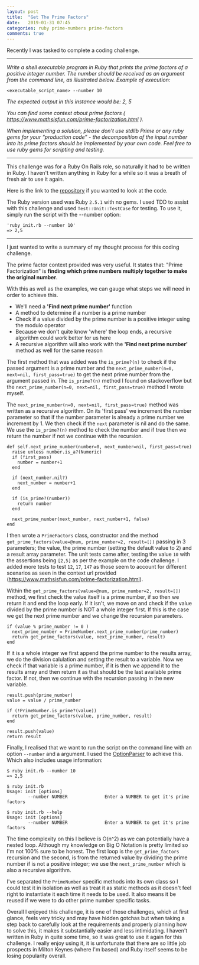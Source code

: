 ```yaml
---
layout: post
title:  "Get The Prime Factors"
date:   2019-01-31 07:45
categories: ruby prime-numbers prime-factors
comments: true
---
```


Recently I was tasked to complete a coding challenge.

---

_Write a shell executable program in Ruby that prints the prime factors of a positive integer number.
The number should be received as an argument from the command line, as illustrated below.
Example of execution:_

```
<executable_script_name> --number 10
```
_The expected output in this instance would be:
2, 5_

_You can find some context about prime factors ( https://www.mathsisfun.com/prime-factorization.html )._

_When implementing a solution, please don't use stdlib Prime or any ruby gems for your “production
code” - the decomposition of the input number into its prime factors should be implemented by
your own code. Feel free to use ruby gems for scripting and testing._

---

This challenge was for a Ruby On Rails role, so naturally it had to be written in Ruby. I haven't written anything in Ruby for a while so it was a breath of fresh air to use it again.

Here is the link to the [repository](https://github.com/jameslieu/project_euler/tree/master/prime_factors/ruby) if you wanted to look at the code.

The Ruby version used was Ruby `2.5.1` with no gems. I used TDD to assist with this challenge and used `Test::Unit::TestCase` for testing.
To use it, simply run the script with the --number option:

```
'ruby init.rb --number 10'
=> 2,5
```

---

I just wanted to write a summary of my thought process for this coding challenge.

The prime factor context provided was very useful. It states that: "Prime Factorization" is **finding which prime numbers multiply together to make the original number**.

With this as well as the examples, we can gauge what steps we will need in order to achieve this.
- We'll need a **'Find next prime number'** function
- A method to determine if a number is a prime number
- Check if a value divided by the prime number is a positive integer using the modulo operator
- Because we don't quite know 'where' the loop ends, a recursive algorithm could work better for us here
- A recursive algorithm will also work with the **'Find next prime number'** method as well for the same reason

The first method that was added was the `is_prime?(n)` to check if the passed argument is a prime number and the `next_prime_number(n=0, next=nil, first_pass=true)` to get the next prime number from the argument passed in. The `is_prime?(n)` method I found on stackoverflow but the `next_prime_number(n=0, next=nil, first_pass=true)` method I wrote myself.

The `next_prime_number(n=0, next=nil, first_pass=true)` method was written as a recursive algorithm. On its 'first pass' we increment the number parameter so that if the number parameter is already a prime number we increment by 1. We then check if the `next` parameter is nil and do the same. We use the `is_prime?(n)` method to check the number and if true then we return the number if not we continue with the recursion.

```
def self.next_prime_number(number=0, next_number=nil, first_pass=true)
  raise unless number.is_a?(Numeric)
  if (first_pass)
    number = number+1
  end

  if (next_number.nil?)
    next_number = number+1
  end

  if (is_prime?(number))
    return number
  end

  next_prime_number(next_number, next_number+1, false)
end
```

I then wrote a `PrimeFactors` class, constructor and the method `get_prime_factors(value=@num, prime_number=2, result=[])` passing in 3 parameters; the value, the prime number (setting the default value to 2) and a result array parameter. The unit tests came after, testing the value `10` with the assertions being `[2,5]` as per the example on the code challenge. I added more tests to test `12`, `17`, `147` as those seem to account for different scenarios as seen in the context url provided (https://www.mathsisfun.com/prime-factorization.html).

Within the `get_prime_factors(value=@num, prime_number=2, result=[])` method, we first check the value itself is a prime number, if so then we return it and end the loop early. If it isn't, we move on and check if the value divided by the prime number is NOT a whole integer first. If this is the case we get the next prime number and we change the recursion parameters.
```
if (value % prime_number != 0 )
  next_prime_number = PrimeNumber.next_prime_number(prime_number)
  return get_prime_factors(value, next_prime_number, result)
end
```

If it is a whole integer we first append the prime number to the results array, we do the division calulation and setting the result to a variable. Now we check if that variable is a prime number, if it is then we append it to the results array and then return it as that should be the last available prime factor. If not, then we continue with the recursion passing in the new variable.
```
result.push(prime_number)
value = value / prime_number

if (!PrimeNumber.is_prime?(value))
  return get_prime_factors(value, prime_number, result)
end

result.push(value)
return result
```

Finally, I realised that we want to run the script on the command line with an option `--number` and a argument. I used the [OptionParser](http://ruby-doc.org/stdlib-2.6.1/libdoc/optparse/rdoc/OptionParser.html) to achieve this. Which also includes usage information:

```
$ ruby init.rb --number 10
=> 2,5
```
```
$ ruby init.rb
Usage: init [options]
        --number NUMBER              Enter a NUMBER to get it's prime factors
```
```
$ ruby init.rb --help
Usage: init [options]
        --number NUMBER              Enter a NUMBER to get it's prime factors
```

The time complexity on this I believe is O(n^2) as we can potentially have a nested loop. Although my knowledge on Big O Notation is pretty limited so I'm not 100% sure to be honest. The first loop is the `get_prime_factors` recursion and the second, is from the returned value by dividing the prime number if is not a positive integer; we use the `next_prime_number`  which is also a recursive algorithm.

I've separated the `PrimeNumber` specific methods into its own class so I could test it in isolation as well as treat it as static methods as it doesn't feel right to instantiate it each time it needs to be used. It also means it be reused if we were to do other prime number specific tasks.

Overall I enjoyed this challenge, it is one of those challenges, which at first glance, feels very tricky and may have hidden gotchas but when taking a step back to carefully look at the requirements and properly planning how to solve this, it makes it substantially easier and less intimidating. I haven't written in Ruby in quite some time, so it was great to use it again for this challenge. I really enjoy using it, it is unfortunate that there are so little job prospects in Milton Keynes (where I'm based) and Ruby itself seems to be losing popularity overall.